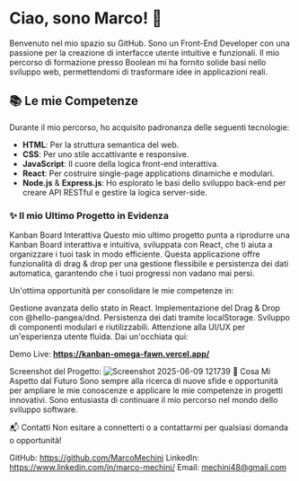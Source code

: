 # Ciao, sono Marco! 👋
Benvenuto nel mio spazio su GitHub. Sono un Front-End Developer con una passione per la creazione di interfacce utente intuitive e funzionali. Il mio percorso di formazione presso Boolean mi ha fornito solide basi nello sviluppo web, permettendomi di trasformare idee in applicazioni reali.

## 📚 Le mie Competenze
Durante il mio percorso, ho acquisito padronanza delle seguenti tecnologie:

* **HTML**: Per la struttura semantica del web.
* **CSS**: Per uno stile accattivante e responsive.
* **JavaScript**: Il cuore della logica front-end interattiva.
* **React**: Per costruire single-page applications dinamiche e modulari.
* **Node.js** & **Express.js**: Ho esplorato le basi dello sviluppo back-end per creare API RESTful e gestire la logica server-side.
### ✨ Il mio Ultimo Progetto in Evidenza
Kanban Board Interattiva
Questo mio ultimo progetto punta a riprodurre una Kanban Board interattiva e intuitiva, sviluppata con React, che ti aiuta a organizzare i tuoi task in modo efficiente. Questa applicazione offre funzionalità di drag & drop per una gestione flessibile e persistenza dei dati automatica, garantendo che i tuoi progressi non vadano mai persi.

Un'ottima opportunità per consolidare le mie competenze in:

Gestione avanzata dello stato in React.
Implementazione del Drag & Drop con @hello-pangea/dnd.
Persistenza dei dati tramite localStorage.
Sviluppo di componenti modulari e riutilizzabili.
Attenzione alla UI/UX per un'esperienza utente fluida.
Dai un'occhiata qui:

Demo Live: **https://kanban-omega-fawn.vercel.app/**

Screenshot del Progetto: ![Screenshot 2025-06-09 121739](https://github.com/user-attachments/assets/e120a15a-92ea-455b-aa08-f57261146938)
🚀 Cosa Mi Aspetto dal Futuro
Sono sempre alla ricerca di nuove sfide e opportunità per ampliare le mie conoscenze e applicare le mie competenze in progetti innovativi. Sono entusiasta di continuare il mio percorso nel mondo dello sviluppo software.

📬 Contatti
Non esitare a connetterti o a contattarmi per qualsiasi domanda o opportunità!

GitHub: https://github.com/MarcoMechini
LinkedIn: https://www.linkedin.com/in/marco-mechini/
Email: mechini48@gmail.com